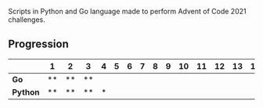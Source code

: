 Scripts in Python and Go language made to perform Advent of Code 2021 challenges. 
## Progression 
|            |  1 |  2 |  3 |  4 |  5 |  6 |  7 |  8 |  9 | 10 | 11 | 12 | 13 | 14 | 15 | 16 | 17 | 18 | 19 | 20 | 21 | 22 | 24 |
|------------|----|----|----|----|----|----|----|----|----|----|----|----|----|----|----|----|----|----|----|----|----|----|----|
| __Go__     | ** | ** | ** |    |    |    |    |    |    |    |    |    |    |    |    |    |    |    |    |    |    |    |    |
| __Python__ | ** | ** | ** |  * |    |    |    |    |    |    |    |    |    |    |    |    |    |    |    |    |    |    |    |